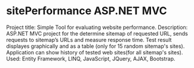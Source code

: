 # sitePerformance ASP.NET MVC

Project title: Simple Tool for evaluating website performance. 
Description: ASP.NET MVC project for the determine sitemap of requested URL, sends requests to sitemap’s URLs and measure response time. Test result displayes graphically and as a table (only for 15 random sitemap's sites). Application can show history of tested web sites(for all sitemap's sites). 
Used: Entity Framework, LINQ, JavaScript, JQuery, AJAX, Bootstrap.
